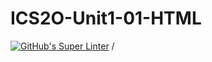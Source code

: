# ICS2O-Unit1-01-HTML
[![GitHub's Super Linter](https://github.com/venika-sem/ICS2O-Unit1-01-HTML/workflows/GitHub's%20Super%20Linter/badge.svg)](https://github.com/venika-sem/ICS2O-Unit1-01-HTML/actions)
<OWNER>/<REPOSITORY>

